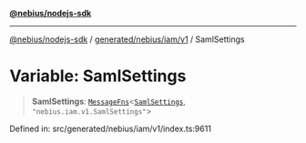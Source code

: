 [**@nebius/nodejs-sdk**](../../../../../README.md)

---

[@nebius/nodejs-sdk](../../../../../README.md) / [generated/nebius/iam/v1](../README.md) / SamlSettings

# Variable: SamlSettings

> **SamlSettings**: [`MessageFns`](../../../../../runtime/protos/core/interfaces/MessageFns.md)\<[`SamlSettings`](../interfaces/SamlSettings.md), `"nebius.iam.v1.SamlSettings"`\>

Defined in: src/generated/nebius/iam/v1/index.ts:9611
